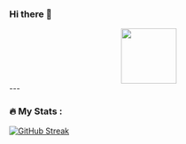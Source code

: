 ### Hi there 👋

<div id="header" align="center">
  <img src="https://media.giphy.com/media/M9gbBd9nbDrOTu1Mqx/giphy.gif" width="100"/>
</div>
---

### :fire: My Stats :
[![GitHub Streak](http://github-readme-streak-stats.herokuapp.com?user=cemtas81&theme=synthwave&date_format=j%2Fn%5B%2FY%5D)](https://git.io/streak-stats)
